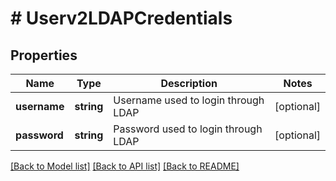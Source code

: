 # # Userv2LDAPCredentials

## Properties

Name | Type | Description | Notes
------------ | ------------- | ------------- | -------------
**username** | **string** | Username used to login through LDAP | [optional]
**password** | **string** | Password used to login through LDAP | [optional]

[[Back to Model list]](../../README.md#models) [[Back to API list]](../../README.md#endpoints) [[Back to README]](../../README.md)
